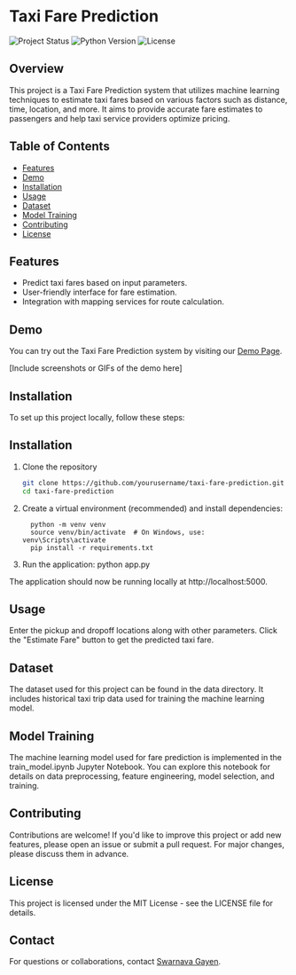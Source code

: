 # Taxi Fare Prediction

![Project Status](https://img.shields.io/badge/Status-Completed-success.svg)
![Python Version](https://img.shields.io/badge/Python-3.7.8-blue.svg)
![License](https://img.shields.io/badge/License-MIT-red.svg)

## Overview

This project is a Taxi Fare Prediction system that utilizes machine learning techniques to estimate taxi fares based on various factors such as distance, time, location, and more. It aims to provide accurate fare estimates to passengers and help taxi service providers optimize pricing.

## Table of Contents

- [Features](#features)
- [Demo](#demo)
- [Installation](#installation)
- [Usage](#usage)
- [Dataset](#dataset)
- [Model Training](#model-training)
- [Contributing](#contributing)
- [License](#license)

## Features

- Predict taxi fares based on input parameters.
- User-friendly interface for fare estimation.
- Integration with mapping services for route calculation.

## Demo

You can try out the Taxi Fare Prediction system by visiting our [Demo Page](#).

[Include screenshots or GIFs of the demo here]

## Installation

To set up this project locally, follow these steps:

## Installation
1. Clone the repository

     ```bash
    git clone https://github.com/yourusername/taxi-fare-prediction.git
    cd taxi-fare-prediction


2. Create a virtual environment (recommended) and install dependencies:
   
         python -m venv venv
         source venv/bin/activate  # On Windows, use: venv\Scripts\activate
         pip install -r requirements.txt

4. Run the application:
python app.py

The application should now be running locally at http://localhost:5000.


## Usage
Enter the pickup and dropoff locations along with other parameters.
Click the "Estimate Fare" button to get the predicted taxi fare.


## Dataset
The dataset used for this project can be found in the data directory. It includes historical taxi trip data used for training the machine learning model.


## Model Training
The machine learning model used for fare prediction is implemented in the train_model.ipynb Jupyter Notebook. You can explore this notebook for details on data preprocessing, feature engineering, model selection, and training.


## Contributing
Contributions are welcome! If you'd like to improve this project or add new features, please open an issue or submit a pull request. For major changes, please discuss them in advance.


## License
This project is licensed under the MIT License - see the LICENSE file for details.

## Contact

For questions or collaborations, contact [Swarnava Gayen](swarnavagayen@email.com).

